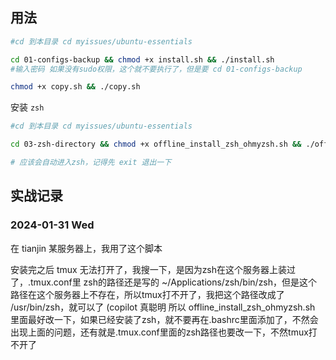 ## 用法
```bash
#cd 到本目录 cd myissues/ubuntu-essentials

cd 01-configs-backup && chmod +x install.sh && ./install.sh
#输入密码 如果没有sudo权限，这个就不要执行了，但是要 cd 01-configs-backup

chmod +x copy.sh && ./copy.sh

```

安装 `zsh`
```bash
#cd 到本目录 cd myissues/ubuntu-essentials

cd 03-zsh-directory && chmod +x offline_install_zsh_ohmyzsh.sh && ./offline_install_zsh_ohmyzsh.sh

# 应该会自动进入zsh，记得先 exit 退出一下
```

## 实战记录
### 2024-01-31 Wed
在 tianjin 某服务器上，我用了这个脚本

安装完之后 tmux 无法打开了，我搜一下，是因为zsh在这个服务器上装过了，.tmux.conf里 zsh的路径还是写的 ~/Applications/zsh/bin/zsh，但是这个路径在这个服务器上不存在，所以tmux打不开了，我把这个路径改成了 /usr/bin/zsh，就可以了
(copilot 真聪明
所以 offline_install_zsh_ohmyzsh.sh 里面最好改一下，如果已经安装了zsh，就不要再在.bashrc里面添加了，不然会出现上面的问题，还有就是.tmux.conf里面的zsh路径也要改一下，不然tmux打不开了